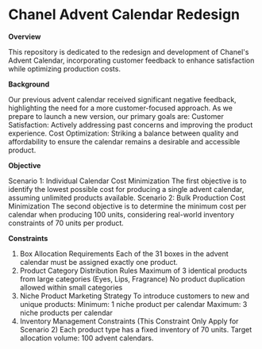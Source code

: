# Chanel Advent Calendar Redesign

**Overview**

This repository is dedicated to the redesign and development of Chanel's Advent Calendar, incorporating customer feedback to enhance satisfaction while optimizing production costs.

**Background**

Our previous advent calendar received significant negative feedback, highlighting the need for a more customer-focused approach. As we prepare to launch a new version, our primary goals are:
Customer Satisfaction: Actively addressing past concerns and improving the product experience.
Cost Optimization: Striking a balance between quality and affordability to ensure the calendar remains a desirable and accessible product.

**Objective**

Scenario 1: Individual Calendar Cost Minimization
The first objective is to identify the lowest possible cost for producing a single advent calendar, assuming unlimited products available.
Scenario 2: Bulk Production Cost Minimization
The second objective is to determine the minimum cost per calendar when producing 100 units, considering real-world inventory constraints of 70 units per product.

**Constraints**
1. Box Allocation Requirements
Each of the 31 boxes in the advent calendar must be assigned exactly one product.
2. Product Category Distribution Rules
Maximum of 3 identical products from large categories (Eyes, Lips, Fragrance)
No product duplication allowed within small categories
3. Niche Product Marketing Strategy
To introduce customers to new and unique products:
Minimum: 1 niche product per calendar
Maximum: 3 niche products per calendar
4. Inventory Management Constraints (This Constraint Only Apply for Scenario 2)
Each product type has a fixed inventory of 70 units.
Target allocation volume: 100 advent calendars.
